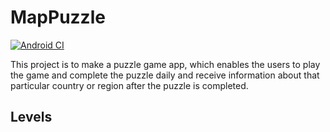 # MapPuzzle

[![Android CI](https://github.com/Blergle/MapPuzzle/actions/workflows/gradle.yml/badge.svg)](https://github.com/Blergle/MapPuzzle/actions/workflows/gradle.yml)

This project is to make a puzzle game app, which enables the users to play the game and complete the puzzle daily and receive information about that particular country or region after the puzzle is completed. 

## Levels
